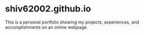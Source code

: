 # shiv62002.github.io

This is a personal portfolio showing my projects, experiences, and accomplishments on an online webpage.  
